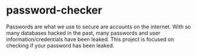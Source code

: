 # password-checker
Passwords are what we use to secure are accounts on the internet. With so many databases hacked in the past, many passwords and user information/credentials have been leaked. This project is focused on checking if your password has been leaked.
